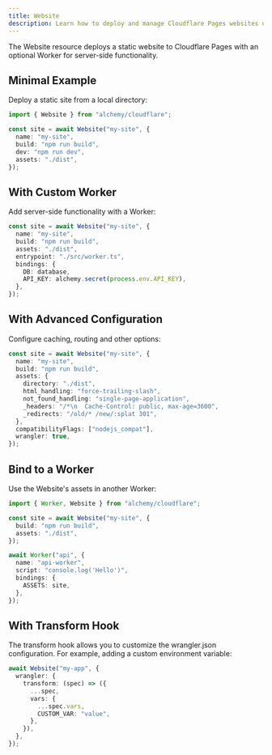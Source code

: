 ```yaml
---
title: Website
description: Learn how to deploy and manage Cloudflare Pages websites using Alchemy for static and dynamic site hosting.
---
```


The Website resource deploys a static website to Cloudflare Pages with an optional Worker for server-side functionality.

## Minimal Example

Deploy a static site from a local directory:

```ts
import { Website } from "alchemy/cloudflare";

const site = await Website("my-site", {
  name: "my-site",
  build: "npm run build",
  dev: "npm run dev",
  assets: "./dist",
});
```

## With Custom Worker

Add server-side functionality with a Worker:

```ts
const site = await Website("my-site", {
  name: "my-site",
  build: "npm run build",
  assets: "./dist",
  entrypoint: "./src/worker.ts",
  bindings: {
    DB: database,
    API_KEY: alchemy.secret(process.env.API_KEY),
  },
});
```

## With Advanced Configuration

Configure caching, routing and other options:

```ts
const site = await Website("my-site", {
  name: "my-site",
  build: "npm run build",
  assets: {
    directory: "./dist",
    html_handling: "force-trailing-slash",
    not_found_handling: "single-page-application",
    _headers: "/*\n  Cache-Control: public, max-age=3600",
    _redirects: "/old/* /new/:splat 301",
  },
  compatibilityFlags: ["nodejs_compat"],
  wrangler: true,
});
```

## Bind to a Worker

Use the Website's assets in another Worker:

```ts
import { Worker, Website } from "alchemy/cloudflare";

const site = await Website("my-site", {
  build: "npm run build",
  assets: "./dist",
});

await Worker("api", {
  name: "api-worker",
  script: "console.log('Hello')",
  bindings: {
    ASSETS: site,
  },
});
```

## With Transform Hook

The transform hook allows you to customize the wrangler.json configuration. For example, adding a custom environment variable:

```ts
await Website("my-app", {
  wrangler: {
    transform: (spec) => ({
      ...spec,
      vars: {
        ...spec.vars,
        CUSTOM_VAR: "value",
      },
    }),
  },
});
```
